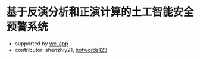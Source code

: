 # 基于反演分析和正演计算的土工智能安全预警系统

* supported by [we-app](https://mp.weixin.qq.com/cgi-bin/wx)
* contributor: shenzhiy21, [hotwords123](https://github.com/hotwords123)